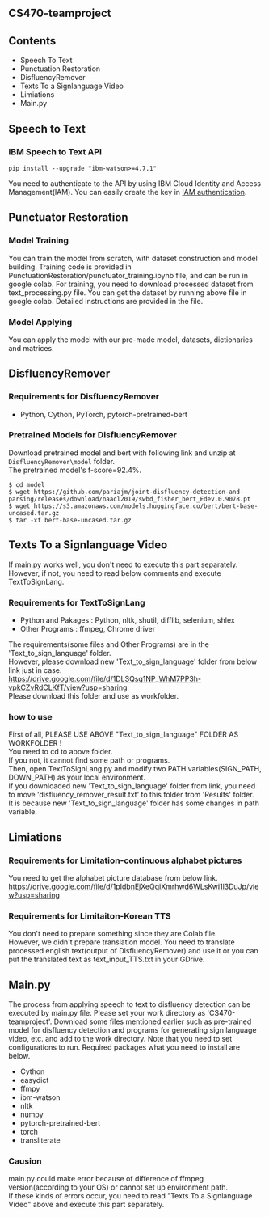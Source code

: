 CS470-teamproject
--------------------------------------------
## Contents
* Speech To Text
* Punctuation Restoration
* DisfluencyRemover
* Texts To a Signlanguage Video
* Limiations
* Main.py

## Speech to Text
### IBM Speech to Text API
```
pip install --upgrade "ibm-watson>=4.7.1"
```
You need to authenticate to the API by using IBM Cloud Identity and Access Management(IAM).
You can easily create the key in [IAM authentication](https://cloud.ibm.com/docs/watson?topic=watson-about).   

## Punctuator Restoration
### Model Training
You can train the model from scratch, with dataset construction and model building.
Training code is provided in PunctuationRestoration/punctuator_training.ipynb file, and can be run in google colab.
For training, you need to download processed dataset from text_processing.py file.
You can get the dataset by running above file in google colab.
Detailed instructions are provided in the file.

### Model Applying
You can apply the model with our pre-made model, datasets, dictionaries and matrices.

## DisfluencyRemover
### Requirements for DisfluencyRemover 
* Python, Cython, PyTorch, pytorch-pretrained-bert

### Pretrained Models for DisfluencyRemover
Download pretrained model and bert with following link and unzip at `DisfluencyRemover\model` folder.  
The pretrained model's f-score=92.4%.

```
$ cd model
$ wget https://github.com/pariajm/joint-disfluency-detection-and-parsing/releases/download/naacl2019/swbd_fisher_bert_Edev.0.9078.pt
$ wget https://s3.amazonaws.com/models.huggingface.co/bert/bert-base-uncased.tar.gz
$ tar -xf bert-base-uncased.tar.gz
```

## Texts To a Signlanguage Video
If main.py works well, you don't need to execute this part separately.    
However, if not, you need to read below comments and execute TextToSignLang.

### Requirements for TextToSignLang
* Python and Pakages : Python, nltk, shutil, difflib, selenium, shlex
* Other Programs : ffmpeg, Chrome driver

The requirements(some files and Other Programs) are in the 'Text_to_sign_language' folder.   
However, please download new 'Text_to_sign_language' folder from below link just in case.   
https://drive.google.com/file/d/1DLSQsq1NP_WhM7PP3h-vpkCZvRdCLKfT/view?usp=sharing    
Please download this folder and use as workfolder.

### how to use
First of all, PLEASE USE ABOVE "Text_to_sign_language" FOLDER AS WORKFOLDER !  
You need to cd to above folder.   
If you not, it cannot find some path or programs.   
Then, open TextToSignLang.py and modify two PATH variables(SIGN_PATH, DOWN_PATH) as your local environment.   
If you downloaded new 'Text_to_sign_language' folder from link, you need to move 'disfluency_remover_result.txt' to this folder from 'Results' folder.    
It is because new 'Text_to_sign_language' folder has some changes in path variable.

## Limiations
### Requirements for Limitation-continuous alphabet pictures
You need to get the alphabet picture database from below link.   
https://drive.google.com/file/d/1pIdbnEjXeQqiXmrhwd6WLsKwi1l3DuJp/view?usp=sharing  

### Requirements for Limitaiton-Korean TTS
You don't need to prepare something since they are Colab file.  
However, we didn't prepare translation model. 
You need to translate processed english text(output of DisfluencyRemover) and use it or you can put the translated text as text_input_TTS.txt in your GDrive.

## Main.py
The process from applying speech to text to disfluency detection can be executed by main.py file.
Please set your work directory as 'CS470-teamproject'. 
Download some files mentioned earlier such as pre-trained model for disfluency detection and programs for generating sign language video, etc. and add to the work directory.
Note that you need to set configurations to run. Required packages what you need to install are below.
* Cython
* easydict
* ffmpy
* ibm-watson
* nltk 
* numpy
* pytorch-pretrained-bert
* torch
* transliterate

### Causion
main.py could make error because of difference of ffmpeg version(according to your OS) or cannot set up environment path.   
If these kinds of errors occur, you need to read "Texts To a Signlanguage Video" above and execute this part separately.
